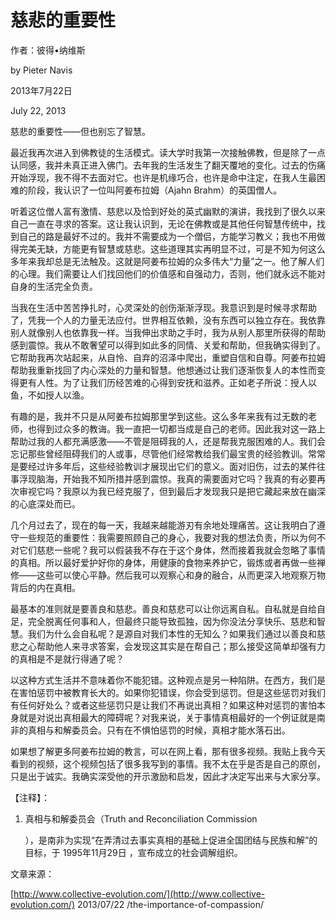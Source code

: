 # 慈悲的重要性

作者：彼得•纳维斯

by Pieter Navis

2013年7月22日

July 22, 2013

慈悲的重要性——但也别忘了智慧。

最近我再次进入到佛教徒的生活模式。读大学时我第一次接触佛教，但是除了一点认同感，我并未真正进入佛门。去年我的生活发生了翻天覆地的变化。过去的伤痛开始浮现，我不得不去面对它。也许是机缘巧合，也许是命中注定，在我人生最困难的阶段，我认识了一位叫阿姜布拉姆（Ajahn Brahm）的英国僧人。

听着这位僧人富有激情、慈悲以及恰到好处的英式幽默的演讲，我找到了很久以来自己一直在寻求的答案。这让我认识到，无论在佛教或是其他任何智慧传统中，找到自己的路是最好不过的。我并不需要成为一个僧侣，方能学习教义；我也不用做得完美无缺，方能更有智慧或慈悲。这些道理其实再明显不过，可是不知为何这么多年来我却总是无法触及。这就是阿姜布拉姆的众多伟大“力量”之一。他了解人们的心理。我们需要让人们找回他们的价值感和自强动力，否则，他们就永远不能对自身的生活完全负责。

当我在生活中苦苦挣扎时，心灵深处的创伤渐渐浮现。我意识到是时候寻求帮助了，凭我一个人的力量无法应付。世界相互依赖，没有东西可以独立存在。我依靠别人就像别人也依靠我一样。当我伸出求助之手时，我为从别人那里所获得的帮助感到震惊。我从不敢奢望可以得到如此多的同情、关爱和帮助，但我确实得到了。它帮助我再次站起来，从自怜、自弃的沼泽中爬出，重塑自信和自尊。阿姜布拉姆帮助我重新找回了内心深处的力量和智慧。他想通过让我们逐渐恢复人的本性而变得更有人性。为了让我们历经苦难的心得到安抚和滋养。正如老子所说：授人以鱼，不如授人以渔。

有趣的是，我并不只是从阿姜布拉姆那里学到这些。这么多年来我有过无数的老师，也得到过众多的教诲。我一直把一切都当成是自己的老师。因此我对这一路上帮助过我的人都充满感激——不管是阻碍我的人，还是帮我克服困难的人。我们会忘记那些曾经阻碍我们的人或事，尽管他们经常教给我们最宝贵的经验教训。常常是要经过许多年后，这些经验教训才展现出它们的意义。面对旧伤，过去的某件往事浮现脑海，开始我不知所措并感到震惊。我真的需要面对它吗？我真的有必要再次审视它吗？我原以为我已经克服了，但到最后才发现我只是把它藏起来放在幽深的心底深处而已。

几个月过去了，现在的每一天，我越来越能游刃有余地处理痛苦。这让我明白了遵守一些规范的重要性：我需要照顾自己的身心，我要对我的想法负责，所以为何不对它们慈悲一些呢？我可以假装我不存在于这个身体，然而接着我就会忽略了事情的真相。所以最好爱护好你的身体，用健康的食物来养护它，锻炼或者再做一些禅修——这些可以使心平静。然后我可以观察心和身的融合，从而更深入地观察万物背后的内在真相。

最基本的准则就是要善良和慈悲。善良和慈悲可以让你远离自私。自私就是自给自足，完全脱离任何事和人，但最终只能导致孤独，因为你没法分享快乐、慈悲和智慧。我们为什么会自私呢？是源自对我们本性的无知么？如果我们通过以善良和慈悲之心帮助他人来寻求答案，会发现这其实是在帮自己；那么接受这简单却强有力的真相是不是就行得通了呢？

以这种方式生活并不意味着你不能犯错。这种观点是另一种陷阱。在西方，我们是在害怕惩罚中被教育长大的。如果你犯错误，你会受到惩罚。但是这些惩罚对我们有任何好处么？或者这些惩罚只是让我们不再说出真相？如果这种对惩罚的害怕本身就是对说出真相最大的障碍呢？对我来说，关于事情真相最好的一个例证就是南非的真相与和解委员会。只有在不惧怕惩罚的时候，真相才能水落石出。

如果想了解更多阿姜布拉姆的教言，可以在网上看，那有很多视频。我贴上我今天看到的视频，这个视频包括了很多我写到的事情。我不太在乎是否是自己的原创，只是出于诚实。我确实深受他的开示激励和启发，因此才决定写出来与大家分享。

【注释】：

1. 真相与和解委员会（Truth and Reconciliation Commission

   ），是南非为实现“在弄清过去事实真相的基础上促进全国团结与民族和解”的目标，于 1995年11月29日 ，宣布成立的社会调解组织。

文章来源：

[http://www.collective-evolution.com/](http://www.collective-evolution.com/) 2013/07/22 /the-importance-of-compassion/

